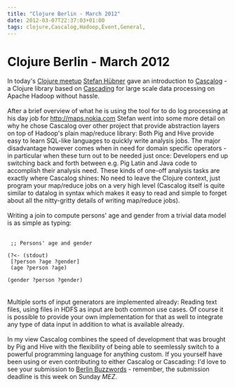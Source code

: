```yaml
---
title: "Clojure Berlin - March 2012"
date: 2012-03-07T22:37:03+01:00
tags: clojure,Cascalog,Hadoop,Event,General,
---
```


# Clojure Berlin - March 2012


In today's <a href="http://www.meetup.com/Clojure-Berlin/">Clojure meetup</a> <a 
href="http://twitter.com/#!/sthuebner">Stefan Hübner</a> gave an introduction to <a 
href="https://github.com/nathanmarz/cascalog">Cascalog</a> - a Clojure library based on <a 
href="http://www.cascading.org/">Cascading</a> for large scale data processing on Apache Hadoop without 
hassle.<br><br>After a brief overview of what he is using the tool for to do log processing at his day job for <a 
href="http://maps.nokia.com/">http://maps.nokia.com</a> Stefan went into some more detail on why he chose Cascalog over 
other project that provide abstraction layers on top of Hadoop's plain map/reduce library: Both Pig and Hive provide 
easy to learn SQL-like languages to quickly write analysis jobs. The major disadvantage however comes when in need for 
domain specific operators - in particular when these turn out to be needed just once: Developers end up switching back 
and forth between e.g. Pig Latin and Java code to accomplish their analysis need. These kinds of one-off analysis tasks 
are exactly where Cascalog shines: No need to leave the Clojure context, just program your map/reduce jobs on a very 
high level (Cascalog itself is quite similar to datalog in syntax which makes it easy to read and simple to forget 
about all the nitty-gritty details of writing map/reduce jobs).<br><br>Writing a join to compute persons' age and 
gender from a trivial data model is as simple as typing:<br><br><code><br>  ;; Persons' age and gender<br>  (?<- 
(stdout)<br>       [?person ?age ?gender]<br>       (age ?person ?age)<br>       (gender ?person 
?gender)<br></code><br><br>Multiple sorts of input generators are implemented already: Reading text files, using files 
in HDFS as input are both common use cases. Of course it is possible to provide your own implementation for that as 
well to integrate any type of data input in addition to what is available already.<br><br>In my view Cascalog combines 
the speed of development that was brought by Pig and Hive with the flexibility of being able to seemlessly switch to a 
powerful programming language for anything custom. If you yourself have been using or even contributing to either 
Cascalog or Cascading: I'd love to see your submission to <a 
href="http://berlinbuzzwords.de/content/call-submissions">Berlin Buzzwords</a> - remember, the submission deadline is 
this week on Sunday *MEZ*.

